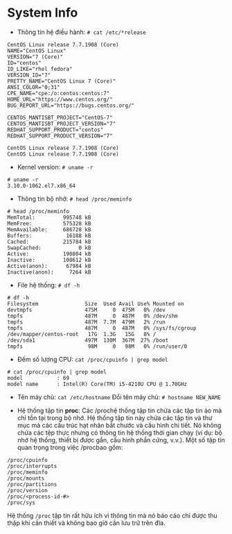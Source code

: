 # System Info

- Thông tin hệ điều hành: `# cat /etc/*release`
```
CentOS Linux release 7.7.1908 (Core)
NAME="CentOS Linux"
VERSION="7 (Core)"
ID="centos"
ID_LIKE="rhel fedora"
VERSION_ID="7"
PRETTY_NAME="CentOS Linux 7 (Core)"
ANSI_COLOR="0;31"
CPE_NAME="cpe:/o:centos:centos:7"
HOME_URL="https://www.centos.org/"
BUG_REPORT_URL="https://bugs.centos.org/"

CENTOS_MANTISBT_PROJECT="CentOS-7"
CENTOS_MANTISBT_PROJECT_VERSION="7"
REDHAT_SUPPORT_PRODUCT="centos"
REDHAT_SUPPORT_PRODUCT_VERSION="7"

CentOS Linux release 7.7.1908 (Core)
CentOS Linux release 7.7.1908 (Core)
```

- Kernel version: `# uname -r`
```
# uname -r
3.10.0-1062.el7.x86_64
```

- Thông tin bộ nhớ: `# head /proc/meminfo`
```
# head /proc/meminfo
MemTotal:         995748 kB
MemFree:          575328 kB
MemAvailable:     686728 kB
Buffers:           16188 kB
Cached:           215784 kB
SwapCached:            0 kB
Active:           190804 kB
Inactive:         108612 kB
Active(anon):      67984 kB
Inactive(anon):     7264 kB
```

- File hệ thống: `# df -h`
```
# df -h
Filesystem               Size  Used Avail Use% Mounted on
devtmpfs                 475M     0  475M   0% /dev
tmpfs                    487M     0  487M   0% /dev/shm
tmpfs                    487M  7.7M  479M   2% /run
tmpfs                    487M     0  487M   0% /sys/fs/cgroup
/dev/mapper/centos-root   17G  1.3G   15G   8% /
/dev/sda1                497M  130M  367M  27% /boot
tmpfs                     98M     0   98M   0% /run/user/0
```

- Đếm số lượng CPU: `cat /proc/cpuinfo | grep model`
```
# cat /proc/cpuinfo | grep model
model           : 69
model name      : Intel(R) Core(TM) i5-4210U CPU @ 1.70GHz
```

- Tên máy chủ: `cat /etc/hostname`
Đổi tên máy chủ: `# hostname NEW_NAME`

- Hệ thống tập tin **proc**:
Các /prochệ thống tập tin chứa các tập tin ảo mà chỉ tồn tại trong bộ nhớ. Hệ thống tập tin này chứa các tập tin và thư mục mà các cấu trúc hạt nhân bắt chước và cấu hình chi tiết. Nó không chứa các tệp thực nhưng có thông tin hệ thống thời gian chạy (ví dụ: bộ nhớ hệ thống, thiết bị được gắn, cấu hình phần cứng, v.v.). Một số tập tin quan trọng trong việc /procbao gồm:
```
/proc/cpuinfo
/proc/interrupts
/proc/meminfo
/proc/mounts
/proc/partitions
/proc/version
/proc/<process-id-#>
/proc/sys
```

Hệ thống `/proc` tập tin rất hữu ích vì thông tin mà nó báo cáo chỉ được thu thập khi cần thiết và không bao giờ cần lưu trữ trên đĩa.

